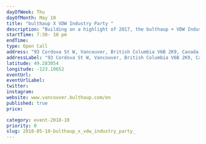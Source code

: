 ```yaml
---
dayOfWeek: Thu
dayOfMonth: May 10
title: "bulthaup X VDW Industry Party "
description: "Building on a highlight of 2017, the bulthaup + VDW Industry Party is back. A lively social evening of intersecting design disciplines, immersed in exemplary works from our very community:<br> <br> * Hosted at the extraordinary bulthaup Showroom<br> <br> * Cocktails born of art and science, by Odd Society Spirits<br> <br> * Delectable snacks by underground dinner and entertainment duo Rabbit’s Foot Supper Club<br> <br> * Custom ceramics by local rising star Janaki Larsen<br> <br> Step out to greet old friends and meet some new ones to talk shop, share stories, and simply enjoy spending time with other talented designers."
startTime: 7:30- 10 pm
endTime: 
type: Open Call
address: "93 Cordova St W, Vancouver, British Columbia V6B 2K9, Canada, Vancouver, BC, Canada"
addressLabel: "93 Cordova St W, Vancouver, British Columbia V6B 2K9, Canada"
latitude: 49.283054
longitude: -123.10652
eventUrl: 
eventUrlLabel: 
twitter: 
instagram: 
website: www.vancouver.bulthaup.com/en
published: true
price: 

category: event-2018-10
priority: 0
slug: 2018-05-10-bulthaup_x_vdw_industry_party_
---
```

